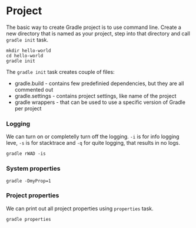 # Project

The basic way to create Gradle project is to use command line. Create a new directory that is named as your project, step into that directory and call `gradle init` task.

```
mkdir hello-world
cd hello-world
gradle init
```

The `gradle init` task creates couple of files:

* gradle.build - contains few predefinied dependencies, but they are all commented out
* gradle.settings - contains project settings, like name of the project
* gradle wrappers - that can be used to use a specific version of Gradle per project

### Logging

We can turn on or completelly turn off the logging. `-i` is for info logging leve, `-s` is for stacktrace and `-q` for quite logging, that results in no logs.

```
gradle rWAD -is
```

### System properties

```
gradle -DmyProp=1
```

### Project properties

We can print out all project properties using `properties` task.

```
gradle properties
```

### 



